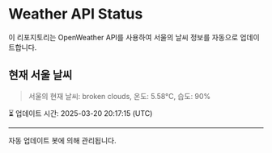 
# Weather API Status

이 리포지토리는 OpenWeather API를 사용하여 서울의 날씨 정보를 자동으로 업데이트합니다.

## 현재 서울 날씨
> 서울의 현재 날씨: broken clouds, 온도: 5.58°C, 습도: 90%

⏳ 업데이트 시간: 2025-03-20 20:17:15 (UTC)

---
자동 업데이트 봇에 의해 관리됩니다.
